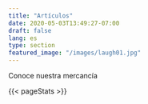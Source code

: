 ```yaml
---
title: "Artículos"
date: 2020-05-03T13:49:27-07:00
draft: false
lang: es
type: section
featured_image: "/images/laugh01.jpg"
---
```


Conoce nuestra mercancía

{{< pageStats >}}
